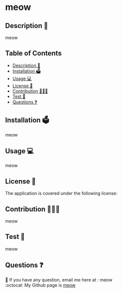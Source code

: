 # meow
  
  [ ]( )

## Description 📝 
  meow
## Table of Contents
  - [Description 📝](#description-)
  - [Installation 🗳](#installation-)
  - [Usage 💻](#usage-)
  - [License 🚀](#license-)
  - [Contribution 👩🏻‍💻](#contribution-)
  - [Test 🧩](#test-)
  - [Questions ❓](#questions-)

## Installation 🗳 
  meow

## Usage 💻 
  meow

## License 🚀
  
  The application is covered under the following license: [ ]( )
    

## Contribution 👩🏻‍💻 
  meow

## Test 🧩
  meow

## Questions ❓

📩 If you have any question, email me here at : meow<br/>
:octocat: My Github page is [meow](https://github.com/meow)

 
